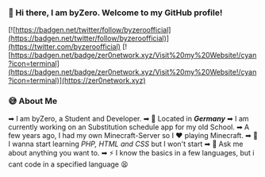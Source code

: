 ### 👋 Hi there, I am byZero. Welcome to my GitHub profile!
[![https://badgen.net/twitter/follow/byzeroofficial](https://badgen.net/twitter/follow/byzeroofficial)](https://twitter.com/byzeroofficial) [![https://badgen.net/badge/zer0network.xyz/Visit%20my%20Website!/cyan?icon=terminal](https://badgen.net/badge/zer0network.xyz/Visit%20my%20Website!/cyan?icon=terminal)](https://zer0network.xyz)

### 😅 About Me
➡ I am byZero, a Student and Developer.
➡ 📌 Located in ***Germany*** 
➡ I am currently working on an Substitution schedule app for my old School.
➡ A few years ago, I had my own Minecraft-Server so I ❤ playing Minecraft.
➡ 🌱 I wanna start learning *PHP, HTML and CSS* but I won't start
➡ 💬 Ask me about anything you want to.
➡ ⚡ I know the basics in a few languages, but i cant code in a specified language 😫

